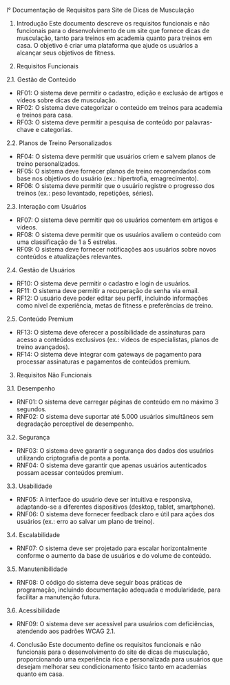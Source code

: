 l° Documentação de Requisitos para Site de Dicas de Musculação

 1. Introdução
Este documento descreve os requisitos funcionais e não funcionais para o desenvolvimento de um site que fornece dicas de musculação, tanto para treinos em academia quanto para treinos em casa. O objetivo é criar uma plataforma que ajude os usuários a alcançar seus objetivos de fitness.

 2. Requisitos Funcionais

 2.1. Gestão de Conteúdo
- RF01: O sistema deve permitir o cadastro, edição e exclusão de artigos e vídeos sobre dicas de musculação.
- RF02: O sistema deve categorizar o conteúdo em treinos para academia e treinos para casa.
- RF03: O sistema deve permitir a pesquisa de conteúdo por palavras-chave e categorias.

 2.2. Planos de Treino Personalizados
- RF04: O sistema deve permitir que usuários criem e salvem planos de treino personalizados.
- RF05: O sistema deve fornecer planos de treino recomendados com base nos objetivos do usuário (ex.: hipertrofia, emagrecimento).
- RF06: O sistema deve permitir que o usuário registre o progresso dos treinos (ex.: peso levantado, repetições, séries).

 2.3. Interação com Usuários
- RF07: O sistema deve permitir que os usuários comentem em artigos e vídeos.
- RF08: O sistema deve permitir que os usuários avaliem o conteúdo com uma classificação de 1 a 5 estrelas.
- RF09: O sistema deve fornecer notificações aos usuários sobre novos conteúdos e atualizações relevantes.

 2.4. Gestão de Usuários
- RF10: O sistema deve permitir o cadastro e login de usuários.
- RF11: O sistema deve permitir a recuperação de senha via email.
- RF12: O usuário deve poder editar seu perfil, incluindo informações como nível de experiência, metas de fitness e preferências de treino.

 2.5. Conteúdo Premium
- RF13: O sistema deve oferecer a possibilidade de assinaturas para acesso a conteúdos exclusivos (ex.: vídeos de especialistas, planos de treino avançados).
- RF14: O sistema deve integrar com gateways de pagamento para processar assinaturas e pagamentos de conteúdos premium.
 
 3. Requisitos Não Funcionais

 3.1. Desempenho
- RNF01: O sistema deve carregar páginas de conteúdo em no máximo 3 segundos.
- RNF02: O sistema deve suportar até 5.000 usuários simultâneos sem degradação perceptível de desempenho.

 3.2. Segurança
- RNF03: O sistema deve garantir a segurança dos dados dos usuários utilizando criptografia de ponta a ponta.
- RNF04: O sistema deve garantir que apenas usuários autenticados possam acessar conteúdos premium.

 3.3. Usabilidade
- RNF05: A interface do usuário deve ser intuitiva e responsiva, adaptando-se a diferentes dispositivos (desktop, tablet, smartphone).
- RNF06: O sistema deve fornecer feedback claro e útil para ações dos usuários (ex.: erro ao salvar um plano de treino).

 3.4. Escalabilidade
- RNF07: O sistema deve ser projetado para escalar horizontalmente conforme o aumento da base de usuários e do volume de conteúdo.

 3.5. Manutenibilidade
- RNF08: O código do sistema deve seguir boas práticas de programação, incluindo documentação adequada e modularidade, para facilitar a manutenção futura.

 3.6. Acessibilidade
- RNF09: O sistema deve ser acessível para usuários com deficiências, atendendo aos padrões WCAG 2.1.

 4. Conclusão
Este documento define os requisitos funcionais e não funcionais para o desenvolvimento do site de dicas de musculação, proporcionando uma experiência rica e personalizada para usuários que desejam melhorar seu condicionamento físico tanto em academias quanto em casa.
